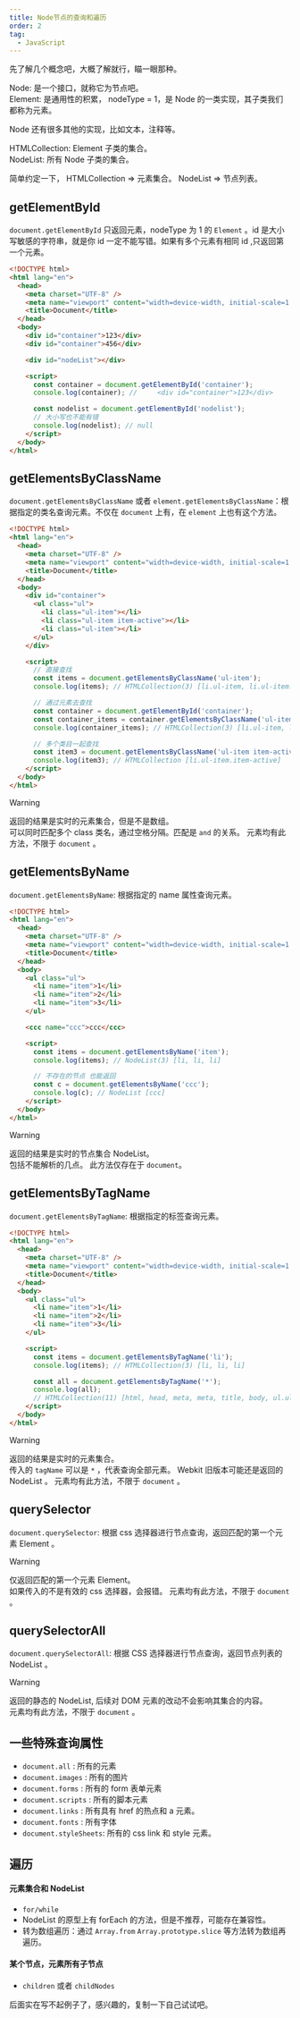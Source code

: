 ```yaml
---
title: Node节点的查询和遍历
order: 2
tag:
  - JavaScript
---
```


先了解几个概念吧，大概了解就行，瞄一眼那种。

Node: 是一个接口，就称它为节点吧。  
Element: 是通用性的积累， nodeType = 1，是 Node 的一类实现，其子类我们都称为元素。

Node 还有很多其他的实现，比如文本，注释等。

HTMLCollection: Element 子类的集合。  
NodeList: 所有 Node 子类的集合。

简单约定一下， HTMLCollection => 元素集合。 NodeList => 节点列表。

## getElementById

`document.getElementById` 只返回元素，nodeType 为 1 的 `Element` 。id 是大小写敏感的字符串，就是你 id 一定不能写错。如果有多个元素有相同 id ,只返回第一个元素。

```html
<!DOCTYPE html>
<html lang="en">
  <head>
    <meta charset="UTF-8" />
    <meta name="viewport" content="width=device-width, initial-scale=1.0" />
    <title>Document</title>
  </head>
  <body>
    <div id="container">123</div>
    <div id="container">456</div>

    <div id="nodeList"></div>

    <script>
      const container = document.getElementById('container');
      console.log(container); //     <div id="container">123</div>

      const nodelist = document.getElementById('nodelist');
      // 大小写也不能有错
      console.log(nodelist); // null
    </script>
  </body>
</html>
```

## getElementsByClassName

`document.getElementsByClassName` 或者 `element.getElementsByClassName`：根据指定的类名查询元素。不仅在 `document` 上有，在 `element` 上也有这个方法。

```html
<!DOCTYPE html>
<html lang="en">
  <head>
    <meta charset="UTF-8" />
    <meta name="viewport" content="width=device-width, initial-scale=1.0" />
    <title>Document</title>
  </head>
  <body>
    <div id="container">
      <ul class="ul">
        <li class="ul-item"></li>
        <li class="ul-item item-active"></li>
        <li class="ul-item"></li>
      </ul>
    </div>

    <script>
      // 直接查找
      const items = document.getElementsByClassName('ul-item');
      console.log(items); // HTMLCollection(3) [li.ul-item, li.ul-item.item-active, li.ul-item]

      // 通过元素去查找
      const container = document.getElementById('container');
      const container_items = container.getElementsByClassName('ul-item');
      console.log(container_items); // HTMLCollection(3) [li.ul-item, li.ul-item.item-active, li.ul-item]

      // 多个类目一起查找
      const item3 = document.getElementsByClassName('ul-item item-active');
      console.log(item3); // HTMLCollection [li.ul-item.item-active]
    </script>
  </body>
</html>
```

> [!warning]
> 返回的结果是实时的元素集合，但是不是数组。  
> 可以同时匹配多个 class 类名，通过空格分隔。匹配是 `and` 的关系。
> 元素均有此方法，不限于 `document` 。

## getElementsByName

`document.getElementsByName`: 根据指定的 name 属性查询元素。

```html
<!DOCTYPE html>
<html lang="en">
  <head>
    <meta charset="UTF-8" />
    <meta name="viewport" content="width=device-width, initial-scale=1.0" />
    <title>Document</title>
  </head>
  <body>
    <ul class="ul">
      <li name="item">1</li>
      <li name="item">2</li>
      <li name="item">3</li>
    </ul>

    <ccc name="ccc">ccc</ccc>

    <script>
      const items = document.getElementsByName('item');
      console.log(items); // NodeList(3) [li, li, li]

      // 不存在的节点 也能返回
      const c = document.getElementsByName('ccc');
      console.log(c); // NodeList [ccc]
    </script>
  </body>
</html>
```

> [!warning]
> 返回的结果是实时的节点集合 NodeList。  
> 包括不能解析的几点。
> 此方法仅存在于 `document`。

## getElementsByTagName

`document.getElementsByTagName`: 根据指定的标签查询元素。

```html
<!DOCTYPE html>
<html lang="en">
  <head>
    <meta charset="UTF-8" />
    <meta name="viewport" content="width=device-width, initial-scale=1.0" />
    <title>Document</title>
  </head>
  <body>
    <ul class="ul">
      <li name="item">1</li>
      <li name="item">2</li>
      <li name="item">3</li>
    </ul>

    <script>
      const items = document.getElementsByTagName('li');
      console.log(items); // HTMLCollection(3) [li, li, li]

      const all = document.getElementsByTagName('*');
      console.log(all);
      // HTMLCollection(11) [html, head, meta, meta, title, body, ul.ul, li, li, li, script, viewport: meta]
    </script>
  </body>
</html>
```

> [!warning]
> 返回的结果是实时的元素集合。  
> 传入的 `tagName` 可以是 `*` ，代表查询全部元素。
> Webkit 旧版本可能还是返回的 NodeList 。
> 元素均有此方法，不限于 `document` 。

## querySelector

`document.querySelector`: 根据 css 选择器进行节点查询，返回匹配的第一个元素 Element 。

> [!warning]
> 仅返回匹配的第一个元素 Element。  
> 如果传入的不是有效的 css 选择器，会报错。
> 元素均有此方法，不限于 `document` 。

## querySelectorAll

`document.querySelectorAll`: 根据 CSS 选择器进行节点查询，返回节点列表的 NodeList 。

> [!warning]
> 返回的静态的 NodeList, 后续对 DOM 元素的改动不会影响其集合的内容。  
> 元素均有此方法，不限于 `document` 。

## 一些特殊查询属性

- `document.all` : 所有的元素
- `document.images` : 所有的图片
- `document.forms` : 所有的 form 表单元素
- `document.scripts` : 所有的脚本元素
- `document.links` : 所有具有 href 的热点和 a 元素。
- `document.fonts` : 所有字体
- `document.styleSheets`: 所有的 css link 和 style 元素。

## 遍历

#### 元素集合和 NodeList

- `for/while`
- NodeList 的原型上有 forEach 的方法，但是不推荐，可能存在兼容性。
- 转为数组遍历：通过 `Array.from` `Array.prototype.slice` 等方法转为数组再遍历。

#### 某个节点，元素所有子节点

- `children` 或者 `childNodes`

后面实在写不起例子了，感兴趣的，复制一下自己试试吧。
